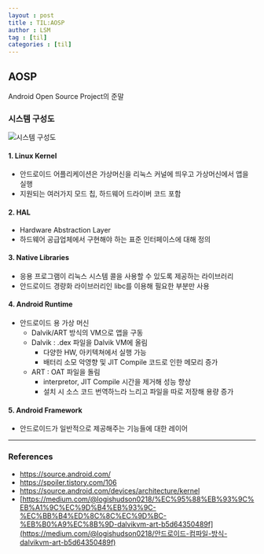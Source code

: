 ```yaml
---
layout : post
title : TIL:AOSP
author : LSM
tag : [til]
categories : [til]
---
```




## AOSP

Android Open Source Project의 준말  



### 시스템 구성도

![시스템 구성도](https://t1.daumcdn.net/cfile/tistory/99C053465AF4379326)



#### 1. Linux Kernel

- 안드로이드 어플리케이션은 가상머신을 리눅스 커널에 띄우고 가상머신에서 앱을 실행
- 지원되는 여러가지 모드 칩, 하드웨어 드라이버 코드 포함



#### 2. HAL

- Hardware Abstraction Layer
- 하드웨어 공급업체에서 구현해야 하는 표준 인터페이스에 대해 정의



#### 3. Native Libraries

- 응용 프로그램이 리눅스 시스템 콜을 사용할 수 있도록 제공하는 라이브러리
- 안드로이드 경량화 라이브러리인 libc를 이용해 필요한 부분만 사용



#### 4. Android Runtime

- 안드로이드 용 가상 머신
  - Dalvik/ART 방식의 VM으로 앱을 구동
  - Dalvik : .dex 파일을 Dalvik VM에 올림
    - 다양한 HW, 아키텍쳐에서 실행 가능
    - 배터리 소모 악영향 및 JIT Compile 코드로 인한 메모리 증가
  - ART : OAT 파일을 돌림
    - interpretor, JIT Compile 시간을 제거해 성능 향상
    - 설치 시 소스 코드 번역하느라 느리고 파일을 따로 저장해 용량 증가

#### 5. Android  Framework

- 안드로이드가 일반적으로 제공해주는 기능들에 대한 레이어



---

### References

- https://source.android.com/
- https://spoiler.tistory.com/106
- https://source.android.com/devices/architecture/kernel
- [https://medium.com/@logishudson0218/%EC%95%88%EB%93%9C%EB%A1%9C%EC%9D%B4%EB%93%9C-%EC%BB%B4%ED%8C%8C%EC%9D%BC-%EB%B0%A9%EC%8B%9D-dalvikvm-art-b5d64350489f](https://medium.com/@logishudson0218/안드로이드-컴파일-방식-dalvikvm-art-b5d64350489f)